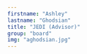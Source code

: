 ```yaml
---
firstname: "Ashley"
lastname: "Ghodsian"
title: "JEDI (Advisor)"
group: "board"
img: "aghodsian.jpg"
---
```

